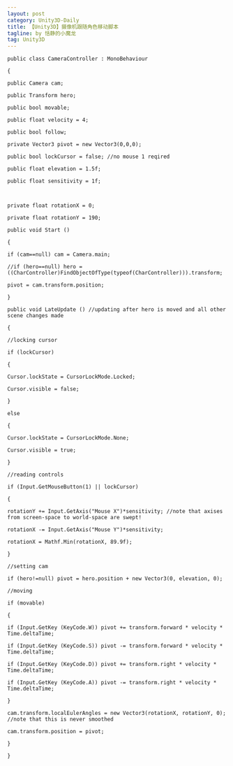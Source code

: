 ```yaml
---
layout: post
category: Unity3D-Daily
title: 【Unity3D】摄像机跟随角色移动脚本
tagline: by 恬静的小魔龙
tag: Unity3D
---
```


<pre class="has">
<code>public class CameraController : MonoBehaviour

{

public Camera cam;

public Transform hero;

public bool movable;

public float velocity = 4;

public bool follow;

private Vector3 pivot = new Vector3(0,0,0);

public bool lockCursor = false; //no mouse 1 reqired

public float elevation = 1.5f;

public float sensitivity = 1f;



private float rotationX = 0;

private float rotationY = 190;

public void Start ()

{

if (cam==null) cam = Camera.main;

//if (hero==null) hero = ((CharController)FindObjectOfType(typeof(CharController))).transform;

pivot = cam.transform.position;

}

public void LateUpdate () //updating after hero is moved and all other scene changes made

{

//locking cursor

if (lockCursor)

{

Cursor.lockState = CursorLockMode.Locked;

Cursor.visible = false;

}

else

{

Cursor.lockState = CursorLockMode.None;

Cursor.visible = true;

}

//reading controls

if (Input.GetMouseButton(1) || lockCursor)

{

rotationY += Input.GetAxis("Mouse X")*sensitivity; //note that axises from screen-space to world-space are swept!

rotationX -= Input.GetAxis("Mouse Y")*sensitivity;

rotationX = Mathf.Min(rotationX, 89.9f);

}

//setting cam

if (hero!=null) pivot = hero.position + new Vector3(0, elevation, 0);

//moving

if (movable)

{

if (Input.GetKey (KeyCode.W)) pivot += transform.forward * velocity * Time.deltaTime;

if (Input.GetKey (KeyCode.S)) pivot -= transform.forward * velocity * Time.deltaTime;

if (Input.GetKey (KeyCode.D)) pivot += transform.right * velocity * Time.deltaTime;

if (Input.GetKey (KeyCode.A)) pivot -= transform.right * velocity * Time.deltaTime;

}

cam.transform.localEulerAngles = new Vector3(rotationX, rotationY, 0); //note that this is never smoothed

cam.transform.position = pivot;

}

}</code></pre>

<p> </p>